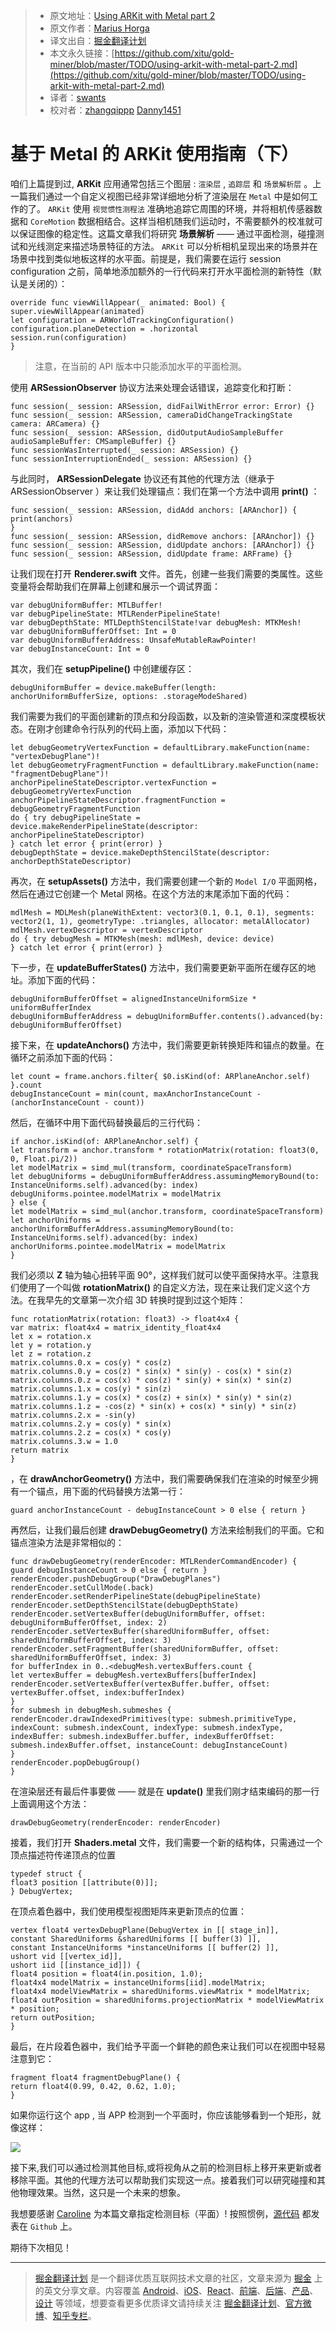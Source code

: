 
> * 原文地址：[Using ARKit with Metal part 2](http://metalkit.org/2017/08/31/using-arkit-with-metal-part-2.html)
> * 原文作者：[Marius Horga](https://twitter.com/gpu3d)
> * 译文出自：[掘金翻译计划](https://github.com/xitu/gold-miner)
> * 本文永久链接：[https://github.com/xitu/gold-miner/blob/master/TODO/using-arkit-with-metal-part-2.md](https://github.com/xitu/gold-miner/blob/master/TODO/using-arkit-with-metal-part-2.md)
> * 译者：[swants](http://www.swants.cn)
> * 校对者：[zhangqippp](https://github.com/zhangqippp) [Danny1451](https://github.com/Danny1451)

# 基于 Metal 的 ARKit 使用指南（下）

咱们上篇提到过, **ARKit** 应用通常包括三个图层 : `渲染层` , `追踪层` 和 `场景解析层` 。上一篇我们通过一个自定义视图已经非常详细地分析了渲染层在 `Metal` 中是如何工作的了。 `ARKit` 使用 `视觉惯性测程法` 准确地追踪它周围的环境，并将相机传感器数据和 `CoreMotion` 数据相结合。这样当相机随我们运动时，不需要额外的校准就可以保证图像的稳定性。这篇文章我们将研究  __场景解析__ —— 通过平面检测，碰撞测试和光线测定来描述场景特征的方法。 `ARKit` 可以分析相机呈现出来的场景并在场景中找到类似地板这样的水平面。前提是，我们需要在运行 session configuration 之前，简单地添加额外的一行代码来打开水平面检测的新特性（默认是关闭的）：

```
override func viewWillAppear(_ animated: Bool) {
super.viewWillAppear(animated)
let configuration = ARWorldTrackingConfiguration()
configuration.planeDetection = .horizontal
session.run(configuration)
}
```

> 注意，在当前的 API 版本中只能添加水平的平面检测。

使用 **ARSessionObserver** 协议方法来处理会话错误，追踪变化和打断：

```
func session(_ session: ARSession, didFailWithError error: Error) {}
func session(_ session: ARSession, cameraDidChangeTrackingState camera: ARCamera) {}
func session(_ session: ARSession, didOutputAudioSampleBuffer audioSampleBuffer: CMSampleBuffer) {}
func sessionWasInterrupted(_ session: ARSession) {}
func sessionInterruptionEnded(_ session: ARSession) {}
```

与此同时， **ARSessionDelegate** 协议还有其他的代理方法（继承于 ARSessionObserver ）来让我们处理锚点：我们在第一个方法中调用 **print()** ：

```
func session(_ session: ARSession, didAdd anchors: [ARAnchor]) {
print(anchors)
}
func session(_ session: ARSession, didRemove anchors: [ARAnchor]) {}
func session(_ session: ARSession, didUpdate anchors: [ARAnchor]) {}
func session(_ session: ARSession, didUpdate frame: ARFrame) {}
```

让我们现在打开 **Renderer.swift** 文件。首先，创建一些我们需要的类属性。这些变量将会帮助我们在屏幕上创建和展示一个调试界面：

```
var debugUniformBuffer: MTLBuffer!
var debugPipelineState: MTLRenderPipelineState!
var debugDepthState: MTLDepthStencilState!var debugMesh: MTKMesh!
var debugUniformBufferOffset: Int = 0
var debugUniformBufferAddress: UnsafeMutableRawPointer!
var debugInstanceCount: Int = 0
```

其次，我们在 **setupPipeline()** 中创建缓存区：

```
debugUniformBuffer = device.makeBuffer(length: anchorUniformBufferSize, options: .storageModeShared)
```

我们需要为我们的平面创建新的顶点和分段函数，以及新的渲染管道和深度模板状态。在刚才创建命令行队列的代码上面，添加以下代码：

```
let debugGeometryVertexFunction = defaultLibrary.makeFunction(name: "vertexDebugPlane")!
let debugGeometryFragmentFunction = defaultLibrary.makeFunction(name: "fragmentDebugPlane")!
anchorPipelineStateDescriptor.vertexFunction =  debugGeometryVertexFunction
anchorPipelineStateDescriptor.fragmentFunction = debugGeometryFragmentFunction
do { try debugPipelineState = device.makeRenderPipelineState(descriptor: anchorPipelineStateDescriptor)
} catch let error { print(error) }
debugDepthState = device.makeDepthStencilState(descriptor: anchorDepthStateDescriptor)
```

再次，在 **setupAssets()** 方法中，我们需要创建一个新的 `Model I/O` 平面网格，然后在通过它创建一个 Metal 网格。在这个方法的末尾添加下面的代码：

```
mdlMesh = MDLMesh(planeWithExtent: vector3(0.1, 0.1, 0.1), segments: vector2(1, 1), geometryType: .triangles, allocator: metalAllocator)
mdlMesh.vertexDescriptor = vertexDescriptor
do { try debugMesh = MTKMesh(mesh: mdlMesh, device: device)
} catch let error { print(error) }
```

下一步，在 **updateBufferStates()** 方法中，我们需要更新平面所在缓存区的地址。添加下面的代码：


```
debugUniformBufferOffset = alignedInstanceUniformSize * uniformBufferIndex
debugUniformBufferAddress = debugUniformBuffer.contents().advanced(by: debugUniformBufferOffset)
```

接下来，在 **updateAnchors()** 方法中，我们需要更新转换矩阵和锚点的数量。在循环之前添加下面的代码：


```
let count = frame.anchors.filter{ $0.isKind(of: ARPlaneAnchor.self) }.count
debugInstanceCount = min(count, maxAnchorInstanceCount - (anchorInstanceCount - count))
```

然后，在循环中用下面代码替换最后的三行代码：

```
if anchor.isKind(of: ARPlaneAnchor.self) {
let transform = anchor.transform * rotationMatrix(rotation: float3(0, 0, Float.pi/2))
let modelMatrix = simd_mul(transform, coordinateSpaceTransform)
let debugUniforms = debugUniformBufferAddress.assumingMemoryBound(to: InstanceUniforms.self).advanced(by: index)
debugUniforms.pointee.modelMatrix = modelMatrix
} else {
let modelMatrix = simd_mul(anchor.transform, coordinateSpaceTransform)
let anchorUniforms = anchorUniformBufferAddress.assumingMemoryBound(to: InstanceUniforms.self).advanced(by: index)
anchorUniforms.pointee.modelMatrix = modelMatrix
}
```

我们必须以 **Z** 轴为轴心扭转平面 90°，这样我们就可以使平面保持水平。注意我们使用了一个叫做  **rotationMatrix()** 的自定义方法，现在来让我们定义这个方法。在我早先的文章第一次介绍 3D 转换时提到过这个矩阵：


```
func rotationMatrix(rotation: float3) -> float4x4 {
var matrix: float4x4 = matrix_identity_float4x4
let x = rotation.x
let y = rotation.y
let z = rotation.z
matrix.columns.0.x = cos(y) * cos(z)
matrix.columns.0.y = cos(z) * sin(x) * sin(y) - cos(x) * sin(z)
matrix.columns.0.z = cos(x) * cos(z) * sin(y) + sin(x) * sin(z)
matrix.columns.1.x = cos(y) * sin(z)
matrix.columns.1.y = cos(x) * cos(z) + sin(x) * sin(y) * sin(z)
matrix.columns.1.z = -cos(z) * sin(x) + cos(x) * sin(y) * sin(z)
matrix.columns.2.x = -sin(y)
matrix.columns.2.y = cos(y) * sin(x)
matrix.columns.2.z = cos(x) * cos(y)
matrix.columns.3.w = 1.0
return matrix
}
```

，在 **drawAnchorGeometry()** 方法中，我们需要确保我们在渲染的时候至少拥有一个锚点，用下面的代码替换方法第一行：


```
guard anchorInstanceCount - debugInstanceCount > 0 else { return }
```

再然后，让我们最后创建 **drawDebugGeometry()** 方法来绘制我们的平面。它和锚点渲染方法是非常相似的：


```
func drawDebugGeometry(renderEncoder: MTLRenderCommandEncoder) {
guard debugInstanceCount > 0 else { return }
renderEncoder.pushDebugGroup("DrawDebugPlanes")
renderEncoder.setCullMode(.back)
renderEncoder.setRenderPipelineState(debugPipelineState)
renderEncoder.setDepthStencilState(debugDepthState)
renderEncoder.setVertexBuffer(debugUniformBuffer, offset: debugUniformBufferOffset, index: 2)
renderEncoder.setVertexBuffer(sharedUniformBuffer, offset: sharedUniformBufferOffset, index: 3)
renderEncoder.setFragmentBuffer(sharedUniformBuffer, offset: sharedUniformBufferOffset, index: 3)
for bufferIndex in 0..<debugMesh.vertexBuffers.count {
let vertexBuffer = debugMesh.vertexBuffers[bufferIndex]
renderEncoder.setVertexBuffer(vertexBuffer.buffer, offset: vertexBuffer.offset, index:bufferIndex)
}
for submesh in debugMesh.submeshes {
renderEncoder.drawIndexedPrimitives(type: submesh.primitiveType, indexCount: submesh.indexCount, indexType: submesh.indexType, indexBuffer: submesh.indexBuffer.buffer, indexBufferOffset: submesh.indexBuffer.offset, instanceCount: debugInstanceCount)
}
renderEncoder.popDebugGroup()
}
```

在渲染层还有最后件事要做 —— 就是在 **update()** 里我们刚才结束编码的那一行上面调用这个方法： 


```
drawDebugGeometry(renderEncoder: renderEncoder)
```

接着，我们打开 **Shaders.metal** 文件，我们需要一个新的结构体，只需通过一个顶点描述符传递顶点的位置


```
typedef struct {
float3 position [[attribute(0)]];
} DebugVertex;
```

在顶点着色器中，我们使用模型视图矩阵来更新顶点的位置：


```
vertex float4 vertexDebugPlane(DebugVertex in [[ stage_in]],
constant SharedUniforms &sharedUniforms [[ buffer(3) ]],
constant InstanceUniforms *instanceUniforms [[ buffer(2) ]],
ushort vid [[vertex_id]],
ushort iid [[instance_id]]) {
float4 position = float4(in.position, 1.0);
float4x4 modelMatrix = instanceUniforms[iid].modelMatrix;
float4x4 modelViewMatrix = sharedUniforms.viewMatrix * modelMatrix;
float4 outPosition = sharedUniforms.projectionMatrix * modelViewMatrix * position;
return outPosition;
}
```

最后，在片段着色器中，我们给予平面一个鲜艳的颜色来让我们可以在视图中轻易注意到它：


```
fragment float4 fragmentDebugPlane() {
return float4(0.99, 0.42, 0.62, 1.0);
}
```

如果你运行这个 app , 当 APP 检测到一个平面时，你应该能够看到一个矩形，就像这样：

![](https://github.com/MetalKit/images/blob/master/plane.gif?raw=true)

接下来,我们可以通过检测其他目标,或将视角从之前的检测目标上移开来更新或者移除平面。其他的代理方法可以帮助我们实现这一点。接着我们可以研究碰撞和其他物理效果。当然，这只是一个未来的想象。

我想要感谢 [Caroline](https://twitter.com/carolinebegbie) 为本篇文章指定检测目标（平面）! 按照惯例，[源代码](https://github.com/MetalKit/metal) 都发表在 `Github` 上。

期待下次相见！


---

> [掘金翻译计划](https://github.com/xitu/gold-miner) 是一个翻译优质互联网技术文章的社区，文章来源为 [掘金](https://juejin.im) 上的英文分享文章。内容覆盖 [Android](https://github.com/xitu/gold-miner#android)、[iOS](https://github.com/xitu/gold-miner#ios)、[React](https://github.com/xitu/gold-miner#react)、[前端](https://github.com/xitu/gold-miner#前端)、[后端](https://github.com/xitu/gold-miner#后端)、[产品](https://github.com/xitu/gold-miner#产品)、[设计](https://github.com/xitu/gold-miner#设计) 等领域，想要查看更多优质译文请持续关注 [掘金翻译计划](https://github.com/xitu/gold-miner)、[官方微博](http://weibo.com/juejinfanyi)、[知乎专栏](https://zhuanlan.zhihu.com/juejinfanyi)。
